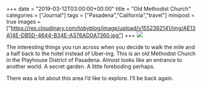 +++
date = "2019-03-12T03:00:00+00:00"
title = "Old Methodist Church"
categories = ["Journal"]
tags = ["Pasadena","California","travel"]
minipost = true
images = ["https://res.cloudinary.com/tobyblog/image/upload/v1552362141/img/AE13A14E-DB5D-4644-B34E-A376AD0A7360.jpg"]
+++
![](https://res.cloudinary.com/tobyblog/image/upload/v1552362141/img/AE13A14E-DB5D-4644-B34E-A376AD0A7360.jpg)

The interesting things you run across when you decide to walk the mile and a half back to the hotel instead of Uber-ing. This is an old Methodist Church in the Playhouse District of Pasadena. Almost looks like an entrance to another world. A secret garden. A little foreboding perhaps. 

There was a lot about this area I’d like to explore. I’ll be back again.
